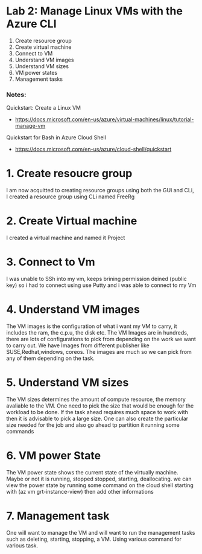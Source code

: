 # Lab 2: Manage Linux VMs with the Azure CLI

1. Create resource group
2. Create virtual machine
3. Connect to VM
4. Understand VM images
5. Understand VM sizes
6. VM power states
7. Management tasks

### Notes:

Quickstart: Create a Linux VM
* https://docs.microsoft.com/en-us/azure/virtual-machines/linux/tutorial-manage-vm

Quickstart for Bash in Azure Cloud Shell
* https://docs.microsoft.com/en-us/azure/cloud-shell/quickstart


# 1. Create resoucre group
I am now acquitted to creating resource groups using both the GUi and CLi, I created a
resource group using CLi named FreeRg

# 2. Create Virtual machine 
I created a virtual machine and named it Project

# 3. Connect to Vm
I was unable to SSh into my vm, keeps brining permission deined (public key) 
so i had to connect using use Putty and i was able to connect to my Vm

# 4. Understand VM images
The VM images is the configuration of what i want my VM to carry, it includes the ram, the c.p.u, 
the disk etc. The VM Images are in hundreds, there are lots of configurations to pick from depending 
on the work we want to carry out. We have Images from different publisher like SUSE,Redhat,windows, 
coreos. The images are much so we can pick from any of them depending on the task.

# 5. Understand VM sizes
The VM sizes determines the amount of compute resource, the memory avaliable to the VM. One need to pick the 
size that would be enough for the workload to be done. If the task ahead requires much space to work with then
it is advisable to pick a large size. One can also create the particular size needed for the job and also go
ahead tp partition it running some commands

# 6. VM power State
The VM power state shows the current state of the virtually machine. Maybe or not it is running, stopped
stopped, starting, deallocating. we can view the power state by running some command on the cloud shell starting 
with (az vm grt-instance-view) then add other informations

# 7. Management task
One will want to manage the VM and will want to run the management tasks such as 
deleting, starting, stopping, a VM. Using various command for various task.